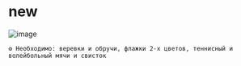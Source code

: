 # new

![image](https://github.com/user-attachments/assets/6c7ddf72-f474-488d-a6e4-6e72a0a281f7)

```
⚙ Необходимо: веревки и обручи, флажки 2-х цветов, теннисный и волейбольный мячи и свисток
```

> 
